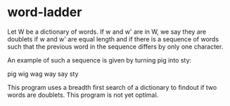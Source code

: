 # word-ladder

Let W be a dictionary of words. If w and w' are in W, we say they are doublets if w and w' are equal length and if there is a sequence of words such that the previous word in the sequence differs by only one character. 

An example of such a sequence is given by turning pig into sty:

pig
wig
wag
way
say
sty

This program uses a breadth first search of a dictionary to findout if two words are doublets. 
This program is not yet optimal.
